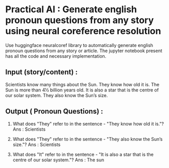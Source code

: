 
# Practical AI : Generate english pronoun questions from any story using neural coreference resolution

Use huggingface neuralcoref library to automatically generate english pronoun questions from any story or article.
The jupyter notebook present has all the code and necessary implementation.


## Input (story/content) :
Scientists know many things about the Sun. They know how old it is.
The Sun is more than 4½ billion years old. It is also a star that is the centre of our solar system.
They also know the Sun’s size.

## Output ( Pronoun Questions) : 
1) What does "They" refer to in the sentence - "They know how old it is."?
Ans : Scientists 

2) What does "They" refer to in the sentence - "They also know the Sun’s size."?
Ans : Scientists 

3) What does "It" refer to in the sentence - "It is also a star that is the centre of our solar system."?
Ans : The sun 
